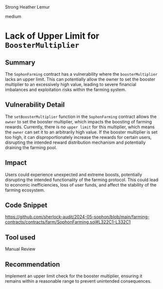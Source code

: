 Strong Heather Lemur

medium

# Lack of Upper Limit for `BoosterMultiplier`

## Summary
The `SophonFarming` contract has a vulnerability where the `boosterMultiplier` lacks an upper limit. This can potentially allow the owner to set the booster multiplier to an excessively high value, leading to severe financial imbalances and exploitation risks within the farming system.
## Vulnerability Detail

The `setBoosterMultiplier` function in the `SophonFarming` contract allows the `owner` to set the booster multiplier, which impacts the boosting of farming rewards. Currently, there is no `upper limit` for this multiplier, which means the `owner` can set it to an arbitrarily high value. If the booster multiplier is set too high, it can disproportionately increase the rewards for certain users, disrupting the intended reward distribution mechanism and potentially draining the farming pool.
## Impact

Users could experience unexpected and extreme boosts, potentially disrupting the intended functionality of the farming protocol.
This could lead to economic inefficiencies, loss of user funds, and affect the stability of the farming ecosystem.

## Code Snippet
https://github.com/sherlock-audit/2024-05-sophon/blob/main/farming-contracts/contracts/farm/SophonFarming.sol#L322C1-L332C1
## Tool used

Manual Review

## Recommendation
Implement an upper limit check for the booster multiplier, ensuring it remains within a reasonable range to prevent unintended consequences. 